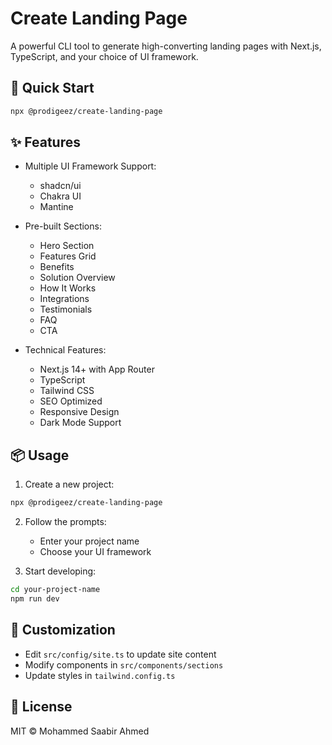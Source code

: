 # Create Landing Page

A powerful CLI tool to generate high-converting landing pages with Next.js, TypeScript, and your choice of UI framework.

## 🚀 Quick Start

```bash
npx @prodigeez/create-landing-page
```

## ✨ Features

- Multiple UI Framework Support:
  - shadcn/ui
  - Chakra UI
  - Mantine

- Pre-built Sections:
  - Hero Section
  - Features Grid
  - Benefits
  - Solution Overview
  - How It Works
  - Integrations
  - Testimonials
  - FAQ
  - CTA

- Technical Features:
  - Next.js 14+ with App Router
  - TypeScript
  - Tailwind CSS
  - SEO Optimized
  - Responsive Design
  - Dark Mode Support

## 📦 Usage

1. Create a new project:
```bash
npx @prodigeez/create-landing-page
```

2. Follow the prompts:
   - Enter your project name
   - Choose your UI framework

3. Start developing:
```bash
cd your-project-name
npm run dev
```

## 🎨 Customization

- Edit `src/config/site.ts` to update site content
- Modify components in `src/components/sections`
- Update styles in `tailwind.config.ts`

## 📄 License

MIT © Mohammed Saabir Ahmed
